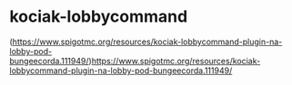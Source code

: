 # kociak-lobbycommand

(https://www.spigotmc.org/resources/kociak-lobbycommand-plugin-na-lobby-pod-bungeecorda.111949/)https://www.spigotmc.org/resources/kociak-lobbycommand-plugin-na-lobby-pod-bungeecorda.111949/
